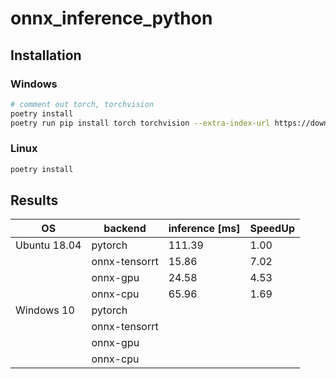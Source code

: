 # onnx_inference_python

## Installation

### Windows

```bash
# comment out torch, torchvision
poetry install
poetry run pip install torch torchvision --extra-index-url https://download.pytorch.org/whl/cu113
```

### Linux

```bash
poetry install
```

## Results

| OS           | backend       | inference [ms] | SpeedUp |
| ------------ | ------------- | -------------- | ------- |
| Ubuntu 18.04 | pytorch       | 111.39         | 1.00    |
|              | onnx-tensorrt | 15.86          | 7.02    |
|              | onnx-gpu      | 24.58          | 4.53    |
|              | onnx-cpu      | 65.96          | 1.69    |
| Windows 10   | pytorch       |                |         |
|              | onnx-tensorrt |                |         |
|              | onnx-gpu      |                |         |
|              | onnx-cpu      |                |         |

